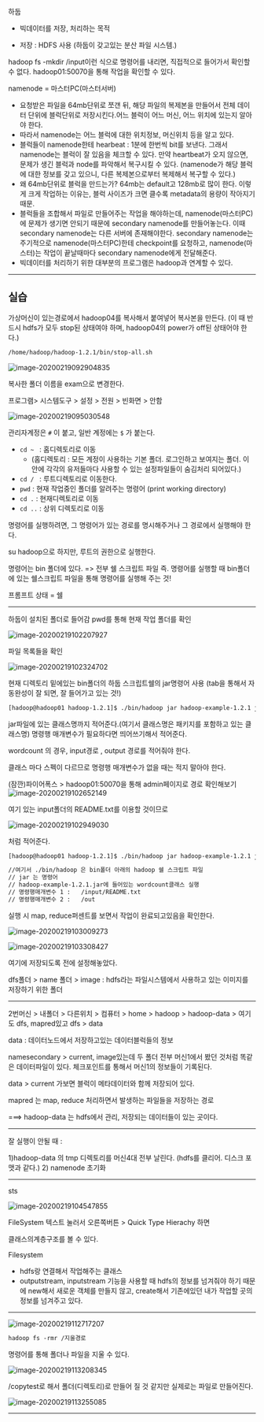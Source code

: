 하둡

* 빅데이터를 저장, 처리하는 목적

* 저장 : HDFS 사용 (하둡이 갖고있는 분산 파일 시스템.)

hadoop fs -mkdir /input이런 식으로 명령어를 내리면, 직접적으로 들어가서 확인할 수 없다.
hadoop01:50070을 통해 작업을 확인할 수 있다.

namenode = 마스터PC(마스터서버)

* 요청받은 파일을 64mb단위로 쪼갠 뒤, 해당 파일의 복제본을 만들어서 전체 데이터 단위에 블럭단위로 저장시킨다.어느 블럭이 어느 머신, 어느 위치에 있는지 알아야 한다. 
* 따라서 namenode는 어느 블럭에 대한 위치정보, 머신위치 등을 알고 있다.
* 블럭들이 namenode한테 hearbeat : 1분에 한번씩 bit를 보낸다.  그래서 namenode는 블럭이 잘 있음을 체크할 수 있다. 만약 heartbeat가 오지 않으면, 문제가 생긴 블럭과 node를 파악해서 복구시킬 수 있다. (namenode가 해당 블럭에 대한 정보를 갖고 있으니, 다른 복제본으로부터 복제해서 복구할 수 있다.)
* 왜 64mb단위로 블럭을 만드는가? 64mb는 default고 128mb로 많이 한다. 이렇게 크게 작업하는 이유는, 블럭 사이즈가 크면 클수록 metadata의 용량이 작아지기 때문.
* 블럭들을 조합해서 파일로 만들어주는 작업을 해야하는데, namenode(마스터PC)에 문제가 생기면 안되기 때문에 secondary namenode를 만들어놓는다. 이때 secondary namenode는 다른 서버에 존재해야한다. secondary namenode는 주기적으로 namenode(마스터PC)한테 checkpoint를 요청하고, namenode(마스터)는 작업이 끝날때마다 secondary namenode에게 전달해준다. 
* 빅데이터를 처리하기 위한  대부분의 프로그램은 hadoop과 연계할 수 있다.



---

## 실습



가상머신이 있는경로에서 hadoop04를 복사해서 붙여넣어 복사본을 만든다.
(이 때 반드시 hdfs가 모두 stop된 상태여야 하며, hadoop04의 power가 off된 상태어야 한다.)

```xml
/home/hadoop/hadoop-1.2.1/bin/stop-all.sh
```



![image-20200219092904835](images/image-20200219092904835.png)

복사한 폴더 이름을 exam으로 변경한다. 

프로그램> 시스템도구 > 설정 > 전원 > 빈화면 > 안함

![image-20200219095030548](images/image-20200219095030548.png)

관리자계정은 `#` 이 붙고, 일반 계정에는 `$` 가 붙는다.

* `cd ~ ` : 홈디렉토리로 이동
  * (홈디렉토리 : 모든 계정이 사용하는 기본 폴더. 로그인하고 보여지는 폴더. 이 안에 각각의 유저들마다 사용할 수 있는 설정파일들이 숨김처리 되어있다.) 
* `cd / ` : 루트디렉토리로 이동한다. 
* `pwd` : 현재 작업중인 폴더를 알려주는 명령어 (print working directory)
* `cd .` : 현재디렉토리로 이동
* `cd ..` : 상위 디렉토리로 이동

명령어를 실행하려면, 그 명령어가 있는 경로를 명시해주거나 그 경로에서 실행해야 한다.  

su hadoop으로 하지만, 루트의 권한으로 실행한다.

명령어는  bin 폴더에 있다. => 전부 쉘 스크립트 파일 
즉. 명령어를 실행할 때 bin폴더에 있는 쉘스크립트 파일을 통해 명령어를 실행해 주는 것!

프롬프트 상태 = 쉘

---

하둡이 설치된 폴더로 들어감
pwd를 통해 현재 작업 폴더를 확인

![image-20200219102207927](images/image-20200219102207927.png)

파일 목록들을 확인

![image-20200219102324702](images/image-20200219102324702.png)



현재 디렉토리 밑에있는 bin폴더의 하둡 스크립트쉘의 jar명령어 사용
(tab을 통해서 자동완성이 잘 되면, 잘 들어가고 있는 것!)

```xml
[hadoop@hadoop01 hadoop-1.2.1]$ ./bin/hadoop jar hadoop-example-1.2.1 jar 
```



jar파일에 있는 클래스명까지 적어준다.(여기서 클래스명은 패키지를 포함하고 있는 클래스명) 명령행 매개변수가 필요하다면 띄어쓰기해서 적어준다. 

wordcount 의 경우, input경로 , output 경로를 적어줘야 한다.

클래스 마다 스펙이 다르므로 명령행 매개변수가 없을 때는 적지 말아야 한다.

(잠깐)파이어폭스 > hadoop01:50070을 통해 admin페이지로 경로 확인해보기
![image-20200219102652149](images/image-20200219102652149.png)

여기 있는 input폴더의 README.txt를 이용할 것이므로



![image-20200219102949030](images/image-20200219102949030.png)

처럼 적어준다.

```xml
[hadoop@hadoop01 hadoop-1.2.1]$ ./bin/hadoop jar hadoop-example-1.2.1 jar wordcount /input/README.txt /out

//여기서 ./bin/hadoop 은 bin폴더 아래의 hadoop 쉘 스크립트 파일
// jar 는 명령어
// hadoop-example-1.2.1.jar에 들어있는 wordcount클래스 실행
// 명령행매개변수 1 :   /input/README.txt 
// 명령행매개변수 2 :   /out
```



실행 시 map, reduce퍼센트를 보면서 작업이 완료되고있음을 확인한다.

![image-20200219103009273](images/image-20200219103009273.png)





![image-20200219103308427](images/image-20200219103308427.png)

여기에 저장되도록 전에 설정해놓았다. 

dfs폴더 > name 폴더 > image : hdfs라는 파일시스템에서 사용하고 있는 이미지를 저장하기 위한 폴더

---

2번머신 > 내폴더 > 다른위치 > 컴퓨터 > home > hadoop > hadoop-data > 여기도 dfs, mapred있고 dfs > data

data : 데이터노드에서 저장하고있는 데이터블럭들의 정보

namesecondary > current, image있는데 두 폴더 전부 머신1에서 봤던 것처럼 똑같은 데이터파일이 있다. 체크포인트를 통해서 머신1의 정보들이 기록된다. 

data > current 가보면 블럭이 메타데이터와 함께 저장되어 있다.

mapred 는 map, reduce 처리하면서 발생하는 파일들을 저장하는 경로

===> hadoop-data 는 hdfs에서 관리, 저장되는 데이터들이 있는 곳이다.

---

잘 실행이 안될 때 :

1)hadoop-data 의 tmp 디렉토리를 머신4대 전부 날린다. (hdfs를 클리어. 디스크 포맷과 같다.)
2) namenode 초기화 

---

sts







![image-20200219104547855](images/image-20200219104547855.png)

FileSystem 텍스트 눌러서 오른쪽버튼 > Quick Type Hierachy 하면

클래스의계층구조를 볼 수 있다.



Filesystem

* hdfs랑 연결해서 작업해주는 클래스
* outputstream, inputstream 기능을 사용할 때 hdfs의 정보를 넘겨줘야 하기 때문에 new해서 새로운 객체를 만들지 않고, create해서 기존에있던 내가 작업할 곳의 정보를 넘겨주고 있다.

---

![image-20200219112717207](images/image-20200219112717207.png)

```xml
hadoop fs -rmr /지울경로 
```

명령어를 통해 폴더나 파일을 지울 수 있다. 

![image-20200219113208345](images/image-20200219113208345.png)

/copytest로 해서 폴더(디렉토리)로 만들어 질 것 같지만 실제로는 파일로 만들어진다. 

![image-20200219113255085](images/image-20200219113255085.png)





---



